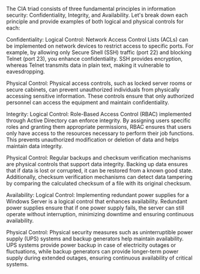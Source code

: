 


The CIA triad consists of three fundamental principles in information security: Confidentiality, Integrity, and Availability. Let's break down each principle and provide examples of both logical and physical controls for each:

Confidentiality:
Logical Control: Network Access Control Lists (ACLs) can be implemented on network devices to restrict access to specific ports. For example, by allowing only Secure Shell (SSH) traffic (port 22) and blocking Telnet (port 23), you enhance confidentiality. SSH provides encryption, whereas Telnet transmits data in plain text, making it vulnerable to eavesdropping.

Physical Control: Physical access controls, such as locked server rooms or secure cabinets, can prevent unauthorized individuals from physically accessing sensitive information. These controls ensure that only authorized personnel can access the equipment and maintain confidentiality.

Integrity:
Logical Control: Role-Based Access Control (RBAC) implemented through Active Directory can enforce integrity. By assigning users specific roles and granting them appropriate permissions, RBAC ensures that users only have access to the resources necessary to perform their job functions. This prevents unauthorized modification or deletion of data and helps maintain data integrity.

Physical Control: Regular backups and checksum verification mechanisms are physical controls that support data integrity. Backing up data ensures that if data is lost or corrupted, it can be restored from a known good state. Additionally, checksum verification mechanisms can detect data tampering by comparing the calculated checksum of a file with its original checksum.

Availability:
Logical Control: Implementing redundant power supplies for a Windows Server is a logical control that enhances availability. Redundant power supplies ensure that if one power supply fails, the server can still operate without interruption, minimizing downtime and ensuring continuous availability.

Physical Control: Physical security measures such as uninterruptible power supply (UPS) systems and backup generators help maintain availability. UPS systems provide power backup in case of electricity outages or fluctuations, while backup generators can provide longer-term power supply during extended outages, ensuring continuous availability of critical systems.
